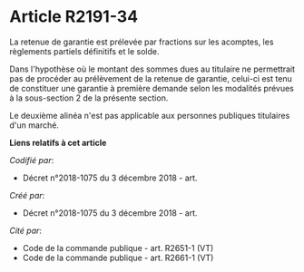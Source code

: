 # Article R2191-34

La retenue de garantie est prélevée par fractions sur les acomptes, les règlements partiels définitifs et le solde. 

Dans l'hypothèse où le montant des sommes dues au titulaire ne permettrait pas de procéder au prélèvement de la retenue de
garantie, celui-ci est tenu de constituer une garantie à première demande selon les modalités prévues à la sous-section 2 de
la présente section. 

Le deuxième alinéa n'est pas applicable aux personnes publiques titulaires d'un marché.

**Liens relatifs à cet article**

_Codifié par_:

  - Décret n°2018-1075 du 3 décembre 2018 - art.

_Créé par_:

  - Décret n°2018-1075 du 3 décembre 2018 - art.

_Cité par_:

  - Code de la commande publique - art. R2651-1 (VT)
  - Code de la commande publique - art. R2661-1 (VT)
